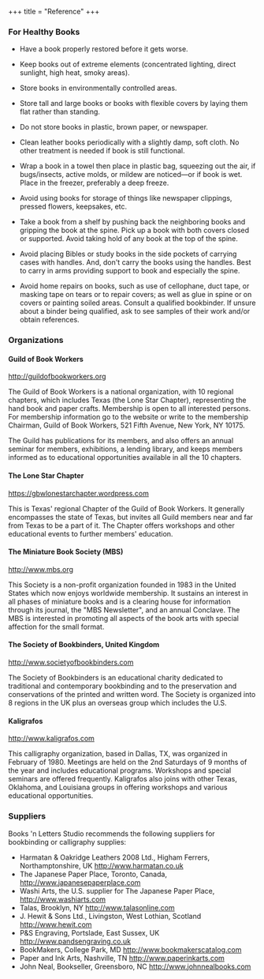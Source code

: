 +++
title = "Reference"
+++


### For Healthy Books


* Have a book properly restored before it gets worse.

* Keep books out of extreme elements (concentrated lighting, direct sunlight, high heat, smoky areas).

* Store books in environmentally controlled areas.

* Store tall and large books or books with flexible covers by laying them flat rather than standing.

* Do not store books in plastic, brown paper, or newspaper.

* Clean leather books periodically with a slightly damp, soft cloth. No other treatment is needed if book is still 
functional.

* Wrap a book in a towel then place in plastic bag, squeezing out the air, if bugs/insects, active molds, or mildew are 
noticed—or if book is wet. Place in the freezer, preferably a deep freeze.

* Avoid using books for storage of things like newspaper clippings, pressed flowers, keepsakes, etc.

* Take a book from a shelf by pushing back the neighboring books and gripping the book at the spine. Pick up a book with 
both covers closed or supported. Avoid taking hold of any book at the top of the spine.

* Avoid placing Bibles or study books in the side pockets of carrying cases with handles. And, don't carry the books 
using the handles. Best to carry in arms providing support to book and especially the spine.

* Avoid home repairs on books, such as use of cellophane, duct tape, or masking tape on tears or to repair covers; as 
well as glue in spine or on covers or painting soiled areas. Consult a qualified bookbinder. If unsure about a binder 
being qualified, ask to see samples of their work and/or obtain references.

### Organizations

#### Guild of Book Workers

http://guildofbookworkers.org
 
The Guild of Book Workers is a national organization, with 10 regional chapters, which includes Texas (the Lone Star Chapter), representing the hand book and paper crafts. Membership is open to all interested persons. For membership information go to the website or write to the membership Chairman, Guild of Book Workers, 521 Fifth Avenue, New York, NY 10175.

The Guild has publications for its members, and also offers an annual seminar for members, exhibitions, a lending library, and keeps members informed as to educational opportunities available in all the 10 chapters.


#### The Lone Star Chapter

https://gbwlonestarchapter.wordpress.com 

This is Texas' regional Chapter of the Guild of Book Workers. It generally encompasses the state of Texas, but invites all Guild members near and far from Texas to be a part of it. The Chapter offers workshops and other educational events to further members' education.


#### The Miniature Book Society (MBS)

http://www.mbs.org

This Society is a non-profit organization founded in 1983 in the United States which now enjoys worldwide membership. 
It sustains an interest in all phases of miniature books and is a clearing house for information through its journal, the "MBS Newsletter", and an annual Conclave. The MBS is interested in promoting all aspects of the book arts with special affection for the small format.

#### The Society of Bookbinders, United Kingdom

http://www.societyofbookbinders.com

The Society of Bookbinders is an educational charity dedicated to traditional and contemporary bookbinding and to the preservation and conservations of the printed and written word. The Society is organized into 8 regions in the UK plus an overseas group which includes the U.S.


#### Kaligrafos

http://www.kaligrafos.com

This calligraphy organization, based in Dallas, TX, was organized in February of 1980. Meetings are held on the 2nd Saturdays of 9 months of the year and includes educational programs. Workshops and special seminars are offered frequently. Kaligrafos also joins with other Texas, Oklahoma, and Louisiana groups in offering workshops and various educational opportunities.



### Suppliers

Books 'n Letters Studio recommends the following suppliers for bookbinding or calligraphy supplies:

* Harmatan & Oakridge Leathers 2008 Ltd., Higham Ferrers, Northamptonshire, UK http://www.harmatan.co.uk
* The Japanese Paper Place, Toronto, Canada, http://www.japanesepaperplace.com
* Washi Arts, the U.S. supplier for The Japanese Paper Place, http://www.washiarts.com
* Talas, Brooklyn, NY http://www.talasonline.com
* J. Hewit & Sons Ltd., Livingston, West Lothian, Scotland http://www.hewit.com
* P&S Engraving, Portslade, East Sussex, UK http://www.pandsengraving.co.uk
* BookMakers, College Park, MD http://www.bookmakerscatalog.com
* Paper and Ink Arts, Nashville, TN http://www.paperinkarts.com
* John Neal, Bookseller, Greensboro, NC http://www.johnnealbooks.com
